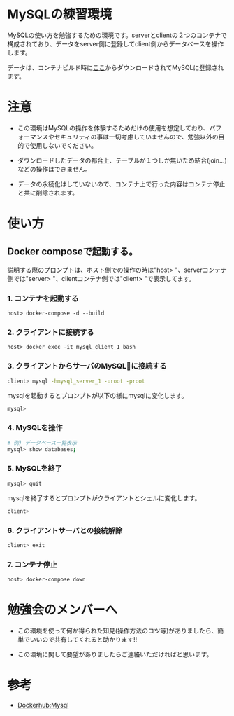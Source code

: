 # MySQLの練習環境
MySQLの使い方を勉強するための環境です。serverとclientの２つのコンテナで構成されており、データをserver側に登録してclient側からデータベースを操作します。

データは、コンテナビルド時に[ここ]()からダウンロードされてMySQLに登録されます。

# 注意

- この環境はMySQLの操作を体験するためだけの使用を想定しており、パフォーマンスやセキュリティの事は一切考慮していませんので、勉強以外の目的で使用しないでください。

- ダウンロードしたデータの都合上、テーブルが１つしか無いため結合(join...)などの操作はできません。

- データの永続化はしていないので、コンテナ上で行った内容はコンテナ停止と共に削除されます。

# 使い方

## Docker composeで起動する。

説明する際のプロンプトは、ホスト側での操作の時は"host> "、serverコンテナ側では"server> "、clientコンテナ側では"client> "で表示してます。

### 1. コンテナを起動する
```base
host> docker-compose -d --build
```

### 2. クライアントに接続する
```base
host> docker exec -it mysql_client_1 bash
```

### 3. クライアントからサーバのMySQLに接続する
```bash
client> mysql -hmysql_server_1 -uroot -proot
```
mysqlを起動するとプロンプトが以下の様にmysqlに変化します。

```bash
mysql> 
```

### 4. MySQLを操作
```bash
# 例) データベース一覧表示
mysql> show databases;
```

### 5. MySQLを終了
```bash
mysql> quit
```
mysqlを終了するとプロンプトがクライアントとシェルに変化します。
```bash
client>
```

### 6. クライアントサーバとの接続解除
```bash
client> exit
```

### 7. コンテナ停止
```bash
host> docker-compose down
```

# 勉強会のメンバーへ

- この環境を使って何か得られた知見(操作方法のコツ等)がありましたら、簡単でいいので共有してくれると助かります!!

- この環境に関して要望がありましたらご連絡いただければと思います。

# 参考
- [Dockerhub:Mysql](https://hub.docker.com/_/mysql)